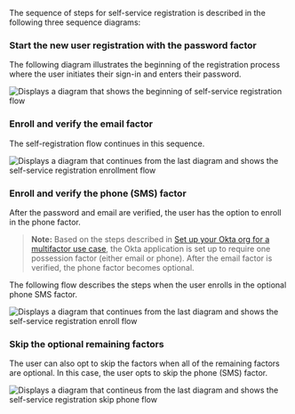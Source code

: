 The sequence of steps for self-service registration is described in the following three sequence diagrams:

### Start the new user registration with the password factor

The following diagram illustrates the beginning of the registration process where the user initiates their sign-in and enters their password.

<div class="common-image-format">

![Displays a diagram that shows the beginning of self-service registration flow](/img/oie-embedded-sdk/oie-embedded-sdk-use-case-simple-self-serv-seq-start.png)

</div>

### Enroll and verify the email factor

The self-registration flow continues in this sequence.

<div class="common-image-format">

![Displays a diagram that continues from the last diagram and shows the self-service registration enrollment flow](/img/oie-embedded-sdk/oie-embedded-sdk-use-case-simple-self-serv-seq-enroll-verify.png)

</div>

### Enroll and verify the phone (SMS) factor

After the password and email are verified, the user has the option to
enroll in the phone factor.

> **Note:** Based on the steps described in [Set up your Okta org for a multifactor use case](/docs/guides/oie-embedded-common-org-setup/aspnet/main/#set-up-your-okta-org-for-a-multifactor-use-case), the Okta application is set up to require one possession factor (either email or phone). After the email factor is verified, the phone factor becomes optional.

The following flow describes the steps when the user enrolls in the optional phone SMS factor.

<div class="common-image-format">

![Displays a diagram that continues from the last diagram and shows the self-service registration enroll flow](/img/oie-embedded-sdk/oie-embedded-sdk-use-case-simple-self-serv-seq-phone.png)

</div>

### Skip the optional remaining factors

The user can also opt to skip the factors when all of the remaining
factors are optional. In this case, the user opts to skip the phone
(SMS) factor.

<div class="common-image-format">

![Displays a diagram that contineus from the last diagram and shows the self-service registration skip phone flow](/img/oie-embedded-sdk/oie-embedded-sdk-use-case-simple-self-serv-seq-skip-phone.png)

</div>
